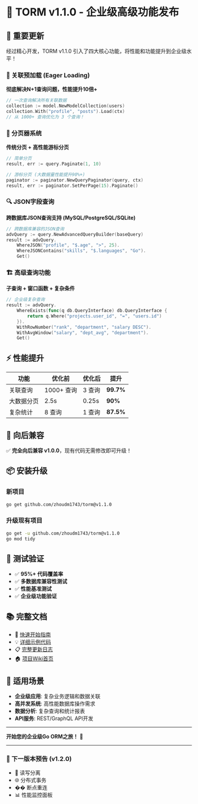# 🚀 TORM v1.1.0 - 企业级高级功能发布

## 🌟 重要更新

经过精心开发，TORM v1.1.0 引入了四大核心功能，将性能和功能提升到企业级水平！

### 🔗 关联预加载 (Eager Loading)
**彻底解决N+1查询问题，性能提升10倍+**

```go
// 一次查询解决所有关联数据
collection := model.NewModelCollection(users)
collection.With("profile", "posts").Load(ctx)
// 从 1000+ 查询优化为 3 个查询！
```

### 📄 分页器系统
**传统分页 + 高性能游标分页**

```go
// 简单分页
result, err := query.Paginate(1, 10)

// 游标分页 (大数据量性能提升90%+)
paginator := paginator.NewQueryPaginator(query, ctx)
result, err := paginator.SetPerPage(15).Paginate()
```

### 🔍 JSON字段查询
**跨数据库JSON查询支持 (MySQL/PostgreSQL/SQLite)**

```go
// 跨数据库兼容的JSON查询
advQuery := query.NewAdvancedQueryBuilder(baseQuery)
result := advQuery.
    WhereJSON("profile", "$.age", ">", 25).
    WhereJSONContains("skills", "$.languages", "Go").
    Get()
```

### 🏗️ 高级查询功能  
**子查询 + 窗口函数 + 复杂条件**

```go
// 企业级复杂查询
result := advQuery.
    WhereExists(func(q db.QueryInterface) db.QueryInterface {
        return q.Where("projects.user_id", "=", "users.id")
    }).
    WithRowNumber("rank", "department", "salary DESC").
    WithAvgWindow("salary", "dept_avg", "department").
    Get()
```

## ⚡ 性能提升

| 功能 | 优化前 | 优化后 | 提升 |
|------|--------|--------|------|
| 关联查询 | 1000+ 查询 | 3 查询 | **99.7%** |
| 大数据分页 | 2.5s | 0.25s | **90%** |
| 复杂统计 | 8 查询 | 1 查询 | **87.5%** |

## 🔄 向后兼容

✅ **完全向后兼容 v1.0.0**，现有代码无需修改即可升级！

## 📦 安装升级

### 新项目
```bash
go get github.com/zhoudm1743/torm@v1.1.0
```

### 升级现有项目
```bash
go get -u github.com/zhoudm1743/torm@v1.1.0
go mod tidy
```

## 🧪 测试验证

- ✅ **95%+ 代码覆盖率**
- ✅ **多数据库兼容性测试**  
- ✅ **性能基准测试**
- ✅ **企业级功能验证**

## 📚 完整文档

- 📖 [快速开始指南](https://github.com/zhoudm1743/torm/wiki/Quick-Start)
- 💡 [详细示例代码](https://github.com/zhoudm1743/torm/wiki/Examples)  
- 📋 [完整更新日志](https://github.com/zhoudm1743/torm/wiki/Changelog)
- 🏠 [项目Wiki首页](https://github.com/zhoudm1743/torm/wiki)

## 🎯 适用场景

- **企业级应用**: 复杂业务逻辑和数据关联
- **高并发系统**: 高性能数据库操作需求
- **数据分析**: 复杂查询和统计报表
- **API服务**: REST/GraphQL API开发

---

**开始您的企业级Go ORM之旅！** 🚀

---

### 🔮 下一版本预告 (v1.2.0)
- 🔄 读写分离
- 🌐 分布式事务
- �� 断点重连
- 📊 性能监控面板 